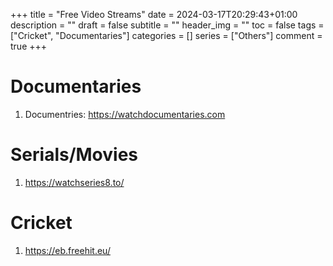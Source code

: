 +++
title = "Free Video Streams"
date = 2024-03-17T20:29:43+01:00
description = ""
draft = false
subtitle = ""
header_img = ""
toc = false
tags = ["Cricket", "Documentaries"]
categories = []
series = ["Others"]
comment = true
+++

# Documentaries
1. Documentries: https://watchdocumentaries.com

# Serials/Movies
1. https://watchseries8.to/

# Cricket
1. https://eb.freehit.eu/
